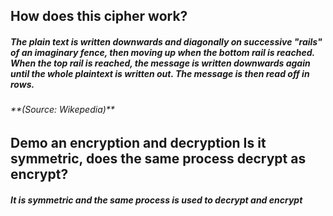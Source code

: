 <h2> How does this cipher work?

<h5> The plain text is written downwards and diagonally on successive "rails" of an imaginary fence, then moving up when the bottom rail is reached. When the top rail is reached, the message is written downwards again until the whole plaintext is written out. The message is then read off in rows. 
<h6> **(Source: Wikepedia)**
  
<h2> Demo an encryption and decryption Is it symmetric, does the same process decrypt as encrypt?

<h5> It is symmetric and the same process is used to decrypt and encrypt
